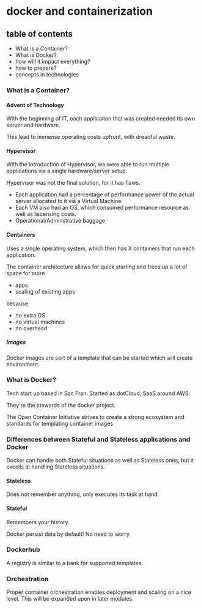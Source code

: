 # docker and containerization

## table of contents

- What is a Container?
- What is Docker?
- how will it impact everything?
- how to prepare?
- concepts in technologies

### What is a Container?

#### Advent of Technology

With the beginning of IT, each applicaiton that was created needed its own server and hardware.

This lead to immense operating costs upfront, with dreadful waste.

#### Hypervisor

With the introduction of Hypervisor, we were able to run multiple applications via a single hardware/server setup.

Hypervisor was not the final solution, for it has flaws.

- Each application had a percentage of performance power of the actual server allocated to it via a Virtual Machine.
- Each VM also had an OS, which consumed performance resource as well as liscensing costs.
- Operational/Adminstrative baggage

#### Containers

Uses a single operating system, which then has X containers that run each application.

The container architecture allows for quick starting and frees up a lot of space for more

- apps
- scaling of existing apps

because

- no extra OS
- no virtual machines
- no overhead


##### Images

Docker images are sort of a template that can be started which will create environment.

### What is Docker?

Tech start up based in San Fran. Started as dotCloud, SaaS around AWS.

They're the stewards of the docker project.

The Open Container Initiative strives to create a strong ecosystem and standards for templating container images.

### Differences between Stateful and Stateless applications and Docker

Docker can handle both Stateful situations as well as Stateless ones, but it excells at handling Stateless situations.

#### Stateless

Does not remember anything, only executes its task at hand.

#### Stateful

Remembers your history.

Docker persist data by default! No need to worry.

### Dockerhub

A registry is similar to a bank for supported templates.

### Orchestration

Proper container orchestration enables deployment and scaling on a nice level. This will be expanded upon in later modules.